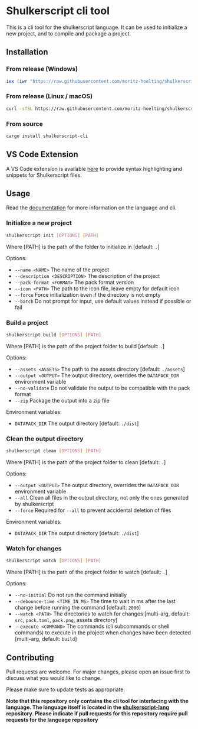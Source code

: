 # Shulkerscript cli tool

This is a cli tool for the shulkerscript language. It can be used to initialize a new project, and to compile and package a project.

## Installation

### From release (Windows)
```powershell
iex (iwr "https://raw.githubusercontent.com/moritz-hoelting/shulkerscript-cli/main/install.ps1").Content
```

### From release (Linux / macOS)
```bash
curl -sfSL https://raw.githubusercontent.com/moritz-hoelting/shulkerscript-cli/main/install.sh | bash
```

### From source
```bash	
cargo install shulkerscript-cli
```

## VS Code Extension

A VS Code extension is available [here](https://marketplace.visualstudio.com/items?itemName=moritz-hoelting.shulkerscript-lang) to provide syntax highlighting and snippets for Shulkerscript files.

## Usage

Read the [documentation](https://shulkerscript.hoelting.dev) for more information on the language and cli.

### Initialize a new project
```bash
shulkerscript init [OPTIONS] [PATH]
```
Where [PATH] is the path of the folder to initialize in [default: `.`]

Options:
- `--name <NAME>`                The name of the project
- `--description <DESCRIPTION>`  The description of the project
- `--pack-format <FORMAT>`       The pack format version
- `--icon <PATH>`                The path to the icon file, leave empty for default icon
- `--force`                      Force initialization even if the directory is not empty
- `--batch`                      Do not prompt for input, use default values instead if possible or fail

### Build a project
```bash
shulkerscript build [OPTIONS] [PATH]
```
Where [PATH] is the path of the project folder to build [default: `.`]

Options:
- `--assets <ASSETS>`  The path to the assets directory [default: `./assets`]
- `--output <OUTPUT>`  The output directory, overrides the `DATAPACK_DIR` environment variable
- `--no-validate`      Do not validate the output to be compatible with the pack format
- `--zip`              Package the output into a zip file

Environment variables:
- `DATAPACK_DIR`       The output directory [default: `./dist`]

### Clean the output directory
```bash
shulkerscript clean [OPTIONS] [PATH]
```
Where [PATH] is the path of the project folder to clean [default: `.`]

Options:
- `--output <OUTPUT>`  The output directory, overrides the `DATAPACK_DIR` environment variable
- `--all`              Clean all files in the output directory, not only the ones generated by shulkerscript
- `--force`            Required for `--all` to prevent accidental deletion of files

Environment variables:
- `DATAPACK_DIR`       The output directory [default: `./dist`]

### Watch for changes
```bash
shulkerscript watch [OPTIONS] [PATH]
```
Where [PATH] is the path of the project folder to watch [default: `.`]

Options:
- `--no-initial`                     Do not run the command initially
- `--debounce-time <TIME_IN_MS>`  The time to wait in ms after the last change before running the command [default: `2000`]
- `--watch <PATH>`                  The directories to watch for changes [multi-arg, default: `src`, `pack.toml`, `pack.png`, assets directory]
- `--execute <COMMAND>`              The commands (cli subcommands or shell commands) to execute in the project  when changes have been detected [multi-arg, default: `build`]

## Contributing

Pull requests are welcome. For major changes, please open an issue first
to discuss what you would like to change.

Please make sure to update tests as appropriate.

**Note that this repository only contains the cli tool for interfacing with the language. The language itself is located in the [shulkerscript-lang](https://github.com/moritz-hoelting/shulkerscript-lang) repository. Please indicate if pull requests for this repository require pull requests for the language repository**